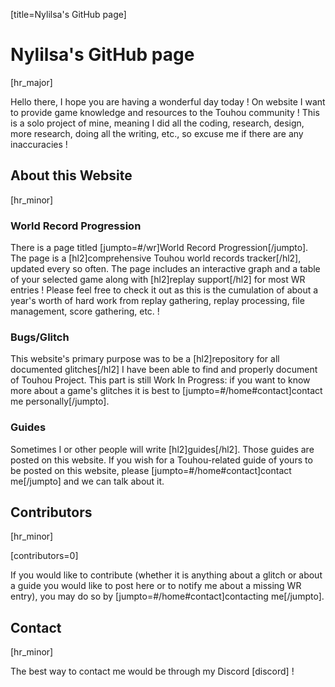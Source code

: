 [title=Nylilsa's GitHub page]
# Nylilsa's GitHub page

[hr_major]

Hello there, I hope you are having a wonderful day today ! On website I want to provide game knowledge and resources to the Touhou community ! This is a solo project of mine, meaning I did all the coding, research, design, more research, doing all the writing, etc., so excuse me if there are any inaccuracies !

## About this Website
[hr_minor]

### World Record Progression

There is a page titled [jumpto=#/wr]World Record Progression[/jumpto]. The page is a [hl2]comprehensive Touhou world records tracker[/hl2], updated every so often. The page includes an interactive graph and a table of your selected game along with [hl2]replay support[/hl2] for most WR entries ! Please feel free to check it out as this is the cumulation of about a year's worth of hard work from replay gathering, replay processing, file management, score gathering, etc. !

### Bugs/Glitch

This website's primary purpose was to be a [hl2]repository for all documented glitches[/hl2] I have been able to find and properly document of Touhou Project. This part is still Work In Progress: if you want to know more about a game's glitches it is best to [jumpto=#/home#contact]contact me personally[/jumpto].

### Guides

Sometimes I or other people will write [hl2]guides[/hl2]. Those guides are posted on this website. If you wish for a Touhou-related guide of yours to be posted on this website, please [jumpto=#/home#contact]contact me[/jumpto] and we can talk about it.


## Contributors
[hr_minor] 

[contributors=0]

If you would like to contribute (whether it is anything about a glitch or about a guide you would like to post here or to notify me about a missing WR entry), you may do so by [jumpto=#/home#contact]contacting me[/jumpto].

## Contact
[hr_minor]

The best way to contact me would be through my Discord [discord] !